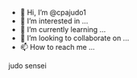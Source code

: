- 👋 Hi, I’m @cpajudo1
- 👀 I’m interested in ...
- 🌱 I’m currently learning ...
- 💞️ I’m looking to collaborate on ...
- 📫 How to reach me ...

<!---
cpajudo1/cpajudo1 is a ✨ special ✨ repository because its `README.md` (this file) appears on your GitHub profile.
You can click the Preview link to take a look at your changes.
--->judo sensei
